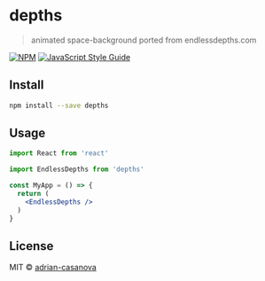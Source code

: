 # depths

> animated space-background ported from endlessdepths.com

[![NPM](https://img.shields.io/npm/v/depths.svg)](https://www.npmjs.com/package/depths) [![JavaScript Style Guide](https://img.shields.io/badge/code_style-standard-brightgreen.svg)](https://standardjs.com)

## Install

```bash
npm install --save depths
```

## Usage

```jsx
import React from 'react'

import EndlessDepths from 'depths'

const MyApp = () => {
  return (
    <EndlessDepths />
  )
}
```

## License

MIT © [adrian-casanova](https://github.com/adrian-casanova)
